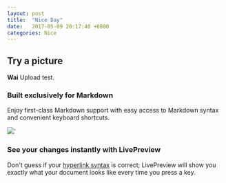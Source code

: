```yaml
---
layout: post
title:  "Nice Day"
date:   2017-05-09 20:17:40 +0800
categories: Nice
---
```


## Try a picture  ##

**Wai** Upload test.

### Built exclusively for Markdown ###

Enjoy first-class Markdown support with easy access to  Markdown syntax and convenient keyboard shortcuts.

![](asset/human.jpg)` 

### See your changes instantly with LivePreview ###

Don't guess if your [hyperlink syntax](http://markdownpad.com) is correct; LivePreview will show you exactly what your document looks like every time you press a key.

